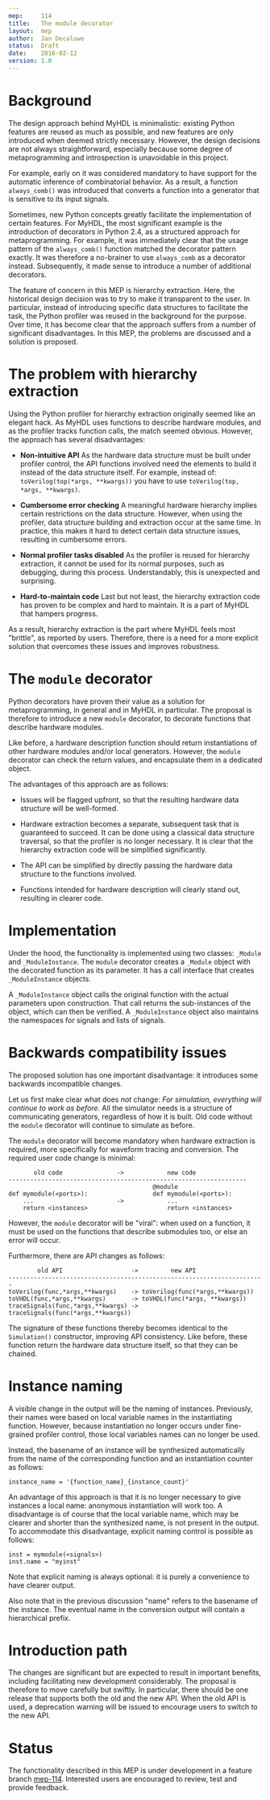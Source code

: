```yaml
---
mep:     114
title:   The module decorator
layout:  mep
author:  Jan Decaluwe
status:  Draft
date:    2016-02-12
version: 1.0
---
```


Background
==========

The design approach behind MyHDL is minimalistic: existing Python features are
reused as much as possible, and new features are only introduced when deemed
strictly necessary. However, the design decisions are not always
straightforward, especially because some degree of metaprogramming and
introspection is unavoidable in this project.

For example, early on it was considered mandatory to have support for the
automatic inference of combinatorial behavior. As a result, a function
`always_comb()` was introduced that converts a function into a generator that is
sensitive to its input signals.

Sometimes, new Python concepts greatly facilitate the implementation of certain
features. For MyHDL, the most significant example is the introduction of
decorators in Python 2.4, as a structured approach for metaprogramming. For
example, it was immediately clear that the usage pattern of the `always_comb()`
function matched the decorator pattern exactly. It was therefore a no-brainer to
use `always_comb` as a decorator instead. Subsequently, it made sense to
introduce a number of  additional decorators.

The feature of concern in this MEP is hierarchy extraction. Here, the historical
design decision was to try to make it transparent to the user. In particular,
instead of introducing specific data structures to facilitate the task, the
Python profiler was reused in the background for the purpose. Over time, it has
become clear that the approach suffers from a number of significant
disadvantages. In this MEP, the problems are discussed and a solution is
proposed.

The problem with hierarchy extraction
=====================================

Using the Python profiler for hierarchy extraction originally seemed like an
elegant hack. As MyHDL uses functions to describe hardware modules, and as the
profiler tracks function calls, the match seemed obvious. However, the approach
has several disadvantages:

* **Non-intuitive API**
As the hardware data structure must be built under profiler control, the API
functions involved need the elements to build it instead of the data structure
itself. For example, instead of: `toVerilog(top(*args, **kwargs))` you have to
use `toVerilog(top, *args, **kwargs)`.

* **Cumbersome error checking**
A meaningful hardware hierarchy implies certain restrictions on the data
structure. However, when using the profiler, data structure building and
extraction occur at the same time. In practice, this makes it hard to detect
certain data structure issues, resulting in cumbersome errors.

* **Normal profiler tasks disabled**
As the profiler is reused for hierarchy extraction, it cannot be used for its
normal purposes, such as debugging, during this process. Understandably, this is
unexpected and surprising.

* **Hard-to-maintain code**
Last but not least, the hierarchy extraction code has proven to be complex and
hard to maintain. It is a part of MyHDL that hampers progress.

As a result, hierarchy extraction is the part where MyHDL feels most "brittle",
as reported by users. Therefore, there is a need for a more explicit solution
that overcomes these issues and improves robustness.

The `module` decorator
======================

Python decorators have proven their value as a solution for metaprogramming, in
general and in MyHDL in particular. The proposal is therefore to introduce a new
`module` decorator, to decorate functions that describe hardware modules.

Like before, a hardware description function should return instantiations of
other hardware modules and/or local generators. However, the `module` decorator
can check the return values, and encapsulate them in a dedicated object.

The advantages of this approach are as follows:

* Issues will be flagged upfront, so that the resulting hardware data structure
will be well-formed.

* Hardware extraction becomes a separate, subsequent task that is guaranteed to
succeed. It can be done using a classical data structure traversal, so that
the profiler is no longer necessary. It is clear that the hierarchy extraction
code will be simplified significantly.

* The API can be simplified by directly passing the hardware data
structure to the functions involved.

* Functions intended for hardware description will clearly stand out, resulting
in clearer code.

Implementation
==============

Under the hood, the functionality is implemented using two classes: `_Module`
and `_ModuleInstance`. The `module` decorator creates a `_Module` object with
the decorated function as its parameter. It has a call interface that creates
`_ModuleInstance` objects.

A `_ModuleInstance` object calls the original function with the actual
parameters upon construction. That call returns the sub-instances of the object,
which can then be verified. A `_ModuleInstance` object also maintains the
namespaces for signals and lists of signals.

Backwards compatibility issues
==============================

The proposed solution has one important disadvantage: it introduces some
backwards incompatible changes.

Let us first make clear what does *not* change: _For simulation, everything will
continue to work as before._ All the simulator needs is a structure of
communicating generators, regardless of how it is built. Old code without the
`module` decorator will continue to simulate as before.

The `module` decorator will become mandatory when hardware extraction is
required, more specifically for waveform tracing and conversion. The required
user code change is minimal:

```
       old code               ->            new code
------------------------------------------------------------------
                                        @module
def mymodule(<ports>):                  def mymodule(<ports>):
    ...                       ->            ...
    return <instances>                      return <instances>
```

However, the `module` decorator will be "viral": when used on a function, it
must be used on the functions that describe submodules too, or else an error
will occur.

Furthermore, there are API changes as follows:

```
        old API                   ->         new API
-----------------------------------------------------------------------
toVerilog(func,*args,**kwargs)    -> toVerilog(func(*args,**kwargs))
toVHDL(func,*args,**kwargs)       -> toVHDL(func(*args, **kwargs))
traceSignals(func,*args,**kwargs) -> traceSignals(func(*args,**kwargs))
```

The signature of these functions thereby becomes identical to the `Simulation()`
constructor, improving API consistency. Like before, these function return the
hardware data structure itself, so that they can be chained.

Instance naming
===============

A visible change in the output will be the naming of instances. Previously,
their names were based on local variable names in the instantiating function.
However, because instantiation no longer occurs under fine-grained profiler
control, those local variables names can no longer be used.

Instead, the basename of an instance will be synthesized automatically from the
name of the corresponding function and an instantiation counter as follows:

```
instance_name = '{function_name}_{instance_count}'
```

An advantage of this approach is that it is no longer necessary to give
instances a local name: anonymous instantiation will work too. A disadvantage is
of course that the local variable name, which may be clearer and shorter than
the synthesized name, is not present in the output. To accommodate this
disadvantage, explicit naming control is possible as follows:

```
inst = mymodule(<signals>)
inst.name = "myinst"
```

Note that explicit naming is always optional: it is purely a convenience
to have clearer output.

Also note that in the previous discussion "name" refers to the basename of the
instance. The eventual name in the conversion output will contain a hierarchical
prefix.

Introduction path
=================

The changes are significant but are expected to result in important benefits,
including facilitating new development considerably. The proposal is  therefore
to move carefully but swiftly. In particular, there should be one release that
supports both the old and the new API. When the old API is used, a deprecation
warning will be issued to encourage users to switch to the new API.

Status
======

The functionality described in this MEP is under development in a feature branch
[mep-114]. Interested users are encouraged to review, test and provide feedback.

[mep-114]: https://github.com/jandecaluwe/myhdl/tree/mep-114
